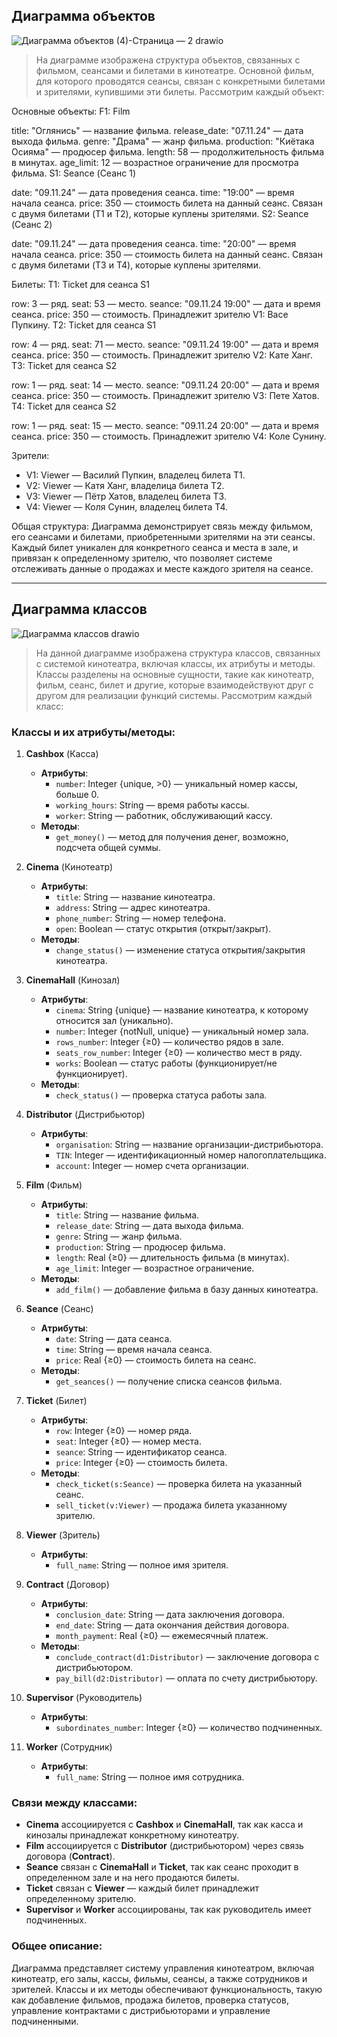 ## Диаграмма объектов
![Диаграмма объектов (4)-Страница — 2 drawio](https://github.com/user-attachments/assets/21494f56-7ebd-4522-a38e-19ce8540297c)

> На диаграмме изображена структура объектов, связанных с фильмом, сеансами и билетами в кинотеатре. Основной фильм, для которого проводятся сеансы, связан с конкретными билетами и зрителями, купившими эти билеты. Рассмотрим каждый объект:

Основные объекты:
F1: Film

title: "Оглянись" — название фильма.
release_date: "07.11.24" — дата выхода фильма.
genre: "Драма" — жанр фильма.
production: "Киётака Осияма" — продюсер фильма.
length: 58 — продолжительность фильма в минутах.
age_limit: 12 — возрастное ограничение для просмотра фильма.
S1: Seance (Сеанс 1)

date: "09.11.24" — дата проведения сеанса.
time: "19:00" — время начала сеанса.
price: 350 — стоимость билета на данный сеанс.
Связан с двумя билетами (T1 и T2), которые куплены зрителями.
S2: Seance (Сеанс 2)

date: "09.11.24" — дата проведения сеанса.
time: "20:00" — время начала сеанса.
price: 350 — стоимость билета на данный сеанс.
Связан с двумя билетами (T3 и T4), которые куплены зрителями.

Билеты:
T1: Ticket для сеанса S1

row: 3 — ряд.
seat: 53 — место.
seance: "09.11.24 19:00" — дата и время сеанса.
price: 350 — стоимость.
Принадлежит зрителю V1: Васе Пупкину.
T2: Ticket для сеанса S1

row: 4 — ряд.
seat: 71 — место.
seance: "09.11.24 19:00" — дата и время сеанса.
price: 350 — стоимость.
Принадлежит зрителю V2: Кате Ханг.
T3: Ticket для сеанса S2

row: 1 — ряд.
seat: 14 — место.
seance: "09.11.24 20:00" — дата и время сеанса.
price: 350 — стоимость.
Принадлежит зрителю V3: Пете Хатов.
T4: Ticket для сеанса S2

row: 1 — ряд.
seat: 15 — место.
seance: "09.11.24 20:00" — дата и время сеанса.
price: 350 — стоимость.
Принадлежит зрителю V4: Коле Сунину.

Зрители:
- V1: Viewer — Василий Пупкин, владелец билета T1.
- V2: Viewer — Катя Ханг, владелица билета T2.
- V3: Viewer — Пётр Хатов, владелец билета T3.
- V4: Viewer — Коля Сунин, владелец билета T4.

Общая структура:
Диаграмма демонстрирует связь между фильмом, его сеансами и билетами, приобретенными зрителями на эти сеансы. Каждый билет уникален для конкретного сеанса и места в зале, и привязан к определенному зрителю, что позволяет системе отслеживать данные о продажах и месте каждого зрителя на сеансе.

---

## Диаграмма классов
![Диаграмма классов drawio](https://github.com/user-attachments/assets/8c174cdc-5c5c-431a-8468-39f614d82d49)

> На данной диаграмме изображена структура классов, связанных с системой кинотеатра, включая классы, их атрибуты и методы. Классы разделены на основные сущности, такие как кинотеатр, фильм, сеанс, билет и другие, которые взаимодействуют друг с другом для реализации функций системы. Рассмотрим каждый класс:

### Классы и их атрибуты/методы:

1. **Cashbox** (Касса)
    
    - **Атрибуты**:
        - `number`: Integer {unique, >0} — уникальный номер кассы, больше 0.
        - `working_hours`: String — время работы кассы.
        - `worker`: String — работник, обслуживающий кассу.
    - **Методы**:
        - `get_money()` — метод для получения денег, возможно, подсчета общей суммы.
2. **Cinema** (Кинотеатр)
    
    - **Атрибуты**:
        - `title`: String — название кинотеатра.
        - `address`: String — адрес кинотеатра.
        - `phone_number`: String — номер телефона.
        - `open`: Boolean — статус открытия (открыт/закрыт).
    - **Методы**:
        - `change_status()` — изменение статуса открытия/закрытия кинотеатра.
3. **CinemaHall** (Кинозал)
    
    - **Атрибуты**:
        - `cinema`: String {unique} — название кинотеатра, к которому относится зал (уникально).
        - `number`: Integer {notNull, unique} — уникальный номер зала.
        - `rows_number`: Integer {≥0} — количество рядов в зале.
        - `seats_row_number`: Integer {≥0} — количество мест в ряду.
        - `works`: Boolean — статус работы (функционирует/не функционирует).
    - **Методы**:
        - `check_status()` — проверка статуса работы зала.
4. **Distributor** (Дистрибьютор)
    
    - **Атрибуты**:
        - `organisation`: String — название организации-дистрибьютора.
        - `TIN`: Integer — идентификационный номер налогоплательщика.
        - `account`: Integer — номер счета организации.
5. **Film** (Фильм)
    
    - **Атрибуты**:
        - `title`: String — название фильма.
        - `release_date`: String — дата выхода фильма.
        - `genre`: String — жанр фильма.
        - `production`: String — продюсер фильма.
        - `length`: Real {≥0} — длительность фильма (в минутах).
        - `age_limit`: Integer — возрастное ограничение.
    - **Методы**:
        - `add_film()` — добавление фильма в базу данных кинотеатра.
6. **Seance** (Сеанс)
    
    - **Атрибуты**:
        - `date`: String — дата сеанса.
        - `time`: String — время начала сеанса.
        - `price`: Real {≥0} — стоимость билета на сеанс.
    - **Методы**:
        - `get_seances()` — получение списка сеансов фильма.
7. **Ticket** (Билет)
    
    - **Атрибуты**:
        - `row`: Integer {≥0} — номер ряда.
        - `seat`: Integer {≥0} — номер места.
        - `seance`: String — идентификатор сеанса.
        - `price`: Integer {≥0} — стоимость билета.
    - **Методы**:
        - `check_ticket(s:Seance)` — проверка билета на указанный сеанс.
        - `sell_ticket(v:Viewer)` — продажа билета указанному зрителю.
8. **Viewer** (Зритель)
    
    - **Атрибуты**:
        - `full_name`: String — полное имя зрителя.
9. **Contract** (Договор)
    
    - **Атрибуты**:
        - `conclusion_date`: String — дата заключения договора.
        - `end_date`: String — дата окончания действия договора.
        - `month_payment`: Real {≥0} — ежемесячный платеж.
    - **Методы**:
        - `conclude_contract(d1:Distributor)` — заключение договора с дистрибьютором.
        - `pay_bill(d2:Distributor)` — оплата по счету дистрибьютору.
10. **Supervisor** (Руководитель)
    
    - **Атрибуты**:
        - `subordinates_number`: Integer {≥0} — количество подчиненных.
11. **Worker** (Сотрудник)
    
    - **Атрибуты**:
        - `full_name`: String — полное имя сотрудника.

### Связи между классами:

- **Cinema** ассоциируется с **Cashbox** и **CinemaHall**, так как касса и кинозалы принадлежат конкретному кинотеатру.
- **Film** ассоциируется с **Distributor** (дистрибьютором) через связь договора (**Contract**).
- **Seance** связан с **CinemaHall** и **Ticket**, так как сеанс проходит в определенном зале и на него продаются билеты.
- **Ticket** связан с **Viewer** — каждый билет принадлежит определенному зрителю.
- **Supervisor** и **Worker** ассоциированы, так как руководитель имеет подчиненных.

### Общее описание:

Диаграмма представляет систему управления кинотеатром, включая кинотеатр, его залы, кассы, фильмы, сеансы, а также сотрудников и зрителей. Классы и их методы обеспечивают функциональность, такую как добавление фильмов, продажа билетов, проверка статусов, управление контрактами с дистрибьюторами и управление подчиненными.
